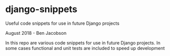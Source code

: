 # django-snippets
Useful code snippets for use in future Django projects

August 2018 - Ben Jacobson

In this repo are various code snippets for use in future Django projects. In some cases functional and unit tests are included to speed up development
